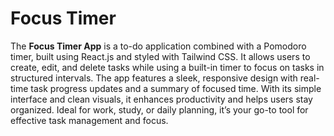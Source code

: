# Focus Timer
The **Focus Timer App** is a to-do application combined with a Pomodoro timer, built using React.js and styled with Tailwind CSS. It allows users to create, edit, and delete tasks while using a built-in timer to focus on tasks in structured intervals. The app features a sleek, responsive design with real-time task progress updates and a summary of focused time. With its simple interface and clean visuals, it enhances productivity and helps users stay organized. Ideal for work, study, or daily planning, it’s your go-to tool for effective task management and focus.